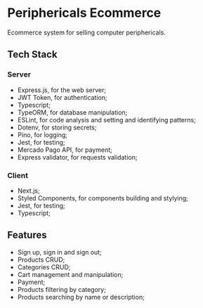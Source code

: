 # Periphericals Ecommerce
Ecommerce system for selling computer periphericals.

## Tech Stack 

### Server
- Express.js, for the web server;
- JWT Token, for authentication;
- Typescript;
- TypeORM, for database manipulation;
- ESLint, for code analysis and setting and identifying patterns;
- Dotenv, for storing secrets;
- Pino, for logging;
- Jest, for testing;
- Mercado Pago API, for payment;
- Express validator, for requests validation;

### Client
- Next.js;
- Styled Components, for components building and stylying;
- Jest, for testing;
- Typescript;

## Features
- Sign up, sign in and sign out;
- Products CRUD;
- Categories CRUD;
- Cart management and manipulation;
- Payment;
- Products filtering by category;
- Products searching by name or description;
